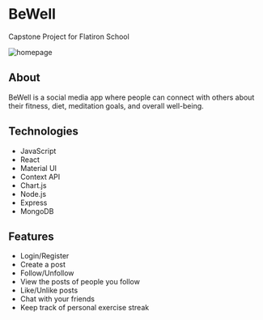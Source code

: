 # BeWell
Capstone Project for Flatiron School


![homepage](https://media.discordapp.net/attachments/887887430475186176/905323231236464660/unknown.png?width=1575&height=864)


## About

BeWell is a social media app where people can connect with others about their fitness, diet, meditation goals, and overall well-being.

## Technologies
- JavaScript
- React
- Material UI
- Context API
- Chart.js
- Node.js
- Express
- MongoDB

## Features 
- Login/Register
- Create a post
- Follow/Unfollow
- View the posts of people you follow
- Like/Unlike posts
- Chat with your friends
- Keep track of personal exercise streak
